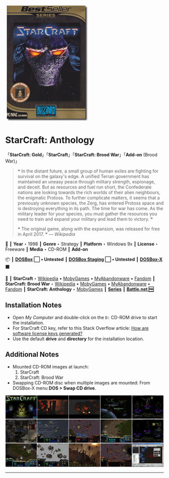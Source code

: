 ![](Thumbnail.png "application-thumbnail")

# StarCraft: Anthology

「**StarCraft: Gold**」「**StarCraft**」「**StarCraft: Brood War**」「**Add-on** (Brood War)」

> ❝ In the distant future, a small group of human exiles are fighting for survival on the galaxy's edge. A unified Terran government has maintained an uneasy peace through military strength, espionage, and deceit. But as resources and fuel run short, the Confederate nations are looking towards the rich worlds of their alien neighbours, the enigmatic Protoss. To further complicate matters, it seems that a previously unknown species, the Zerg, has entered Protoss space and is destroying everything in its path. The time for war has come. As the military leader for your species, you must gather the resources you need to train and expand your military and lead them to victory. ❞
>
> ❝ The original game, along with the expansion, was released for free in April 2017. ❞ — *Wikipedia*
>

📌 ┃ **Year** ‣ 1998 ┃ **Genre** ‣ Strategy ┃ **Platform** ‣ Windows 9x ┃ **License** ‣ Freeware ┃ **Media** ‣ CD-ROM ┃ **Add-on** 

📦 ┃ **[DOSBox](https://www.dosbox.com/) ⬜ • Untested** ┃ **[DOSBox Staging](https://dosbox-staging.github.io/) ⬜ • Untested** ┃ **[DOSBox-X](https://dosbox-x.com/) 🟩** 

📎 ┃ **StarCraft** ‣ [Wikipedia](https://en.wikipedia.org/wiki/StarCraft_(video_game)) • [MobyGames](https://www.mobygames.com/game/378/starcraft/) • [MyAbandonware](https://www.myabandonware.com/game/starcraft-epy) • [Fandom](https://starcraft.fandom.com/wiki/StarCraft) ┃ **StarCraft: Brood War** ‣ [Wikipedia](https://en.wikipedia.org/wiki/StarCraft:_Brood_War) • [MobyGames](https://www.mobygames.com/game/1421/starcraft-brood-war/) • [MyAbandonware](https://www.myabandonware.com/game/starcraft-brood-war-epz) • [Fandom](https://starcraft.fandom.com/wiki/StarCraft:_Brood_War) ┃ **StarCraft: Anthology** ‣ [MobyGames](https://www.mobygames.com/game/33975/starcraft-anthology/) ┃ **[Series](https://en.wikipedia.org/wiki/StarCraft_(series))** ┃ **[Battle.net 🆓](https://us.shop.battle.net/en-us/product/starcraft)** 

## Installation Notes
- Open *My Computer* and double-click on the `D:` CD-ROM drive to start the installation.
- For StarCraft CD key, refer to this Stack Overflow article: [How are software license keys generated?](https://stackoverflow.com/questions/3002067/how-are-software-license-keys-generated)
- Use the default **drive** and **directory** for the installation location.

## Additional Notes
- Mounted CD-ROM images at launch:
  1. StarCraft
  2. StarCraft: Brood War
- Swapping CD-ROM disc when multiple images are mounted: From DOSBox-X menu **DOS > Swap CD drive**.

![](Montage.png "StarCraft: Anthology")

---

